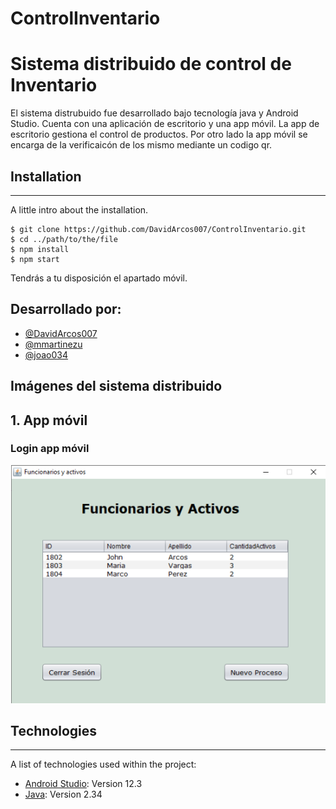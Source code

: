 # ControlInventario
# Sistema distribuido de control de Inventario

El sistema distrubuido fue desarrollado bajo tecnología java y Android Studio. Cuenta con una aplicación de escritorio y una app móvil. La app de escritorio gestiona el control de productos. Por otro lado la app móvil se encarga de la verificaicón de los mismo mediante un codigo qr. 

## Installation
***
A little intro about the installation. 
```
$ git clone https://github.com/DavidArcos007/ControlInventario.git
$ cd ../path/to/the/file
$ npm install
$ npm start
```
Tendrás a tu disposición el apartado móvil.

## Desarrollado por:

- [@DavidArcos007](https://github.com/DavidArcos007)
-  [@mmartinezu](https://github.com/mmartinezu)
- [@joao034](https://github.com/joao034)




## Imágenes del sistema distribuido

## 1. App móvil
### Login app móvil

![App Screenshot](https://github.com/DavidArcos007/PortafolioWeb/blob/main/assets/images/inventario.png)





## Technologies
***
A list of technologies used within the project:
* [Android Studio](https://example.com): Version 12.3 
* [Java](https://example.com): Version 2.34

